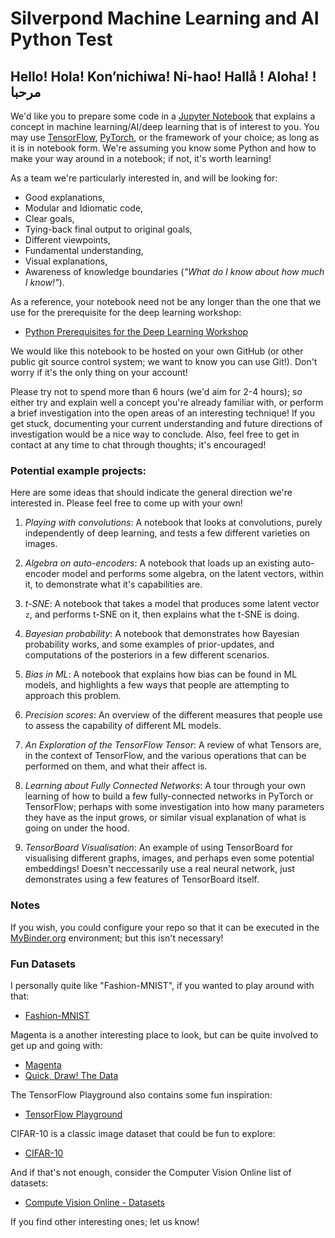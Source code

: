 # Silverpond Machine Learning and AI Python Test

## Hello! Hola! Kon’nichiwa! Ni-hao! Hallå ! Aloha! !مرحبا

We'd like you to prepare some code in a [Jupyter
Notebook](http://jupyter.org/) that explains a concept in machine
learning/AI/deep learning that is of interest to you. You may use
[TensorFlow](https://www.tensorflow.org/), [PyTorch](http://pytorch.org/), or
the framework of your choice; as long as it is in notebook form. We're
assuming you know some Python and how to make your way around in a notebook;
if not, it's worth learning!

As a team we're particularly interested in, and will be looking for:

- Good explanations,
- Modular and Idiomatic code,
- Clear goals,
- Tying-back final output to original goals,
- Different viewpoints,
- Fundamental understanding,
- Visual explanations,
- Awareness of knowledge boundaries (_"What do I know about how much I know!"_).

As a reference, your notebook need not be any longer than the one that we use
for the prerequisite for the deep learning workshop:

- [Python Prerequisites for the Deep Learning
Workshop](https://github.com/silverpond/dl-workshop-pre-req/blob/master/Pre-Requesites.ipynb)

We would like this notebook to be hosted on your own GitHub (or other public
git source control system; we want to know you can use Git!). Don't worry if
it's the only thing on your account!

Please try not to spend more than 6 hours (we'd aim for 2-4 hours); so either
try and explain well a concept you're already familiar with, or perform a brief
investigation into the open areas of an interesting technique! If you get
stuck, documenting your current understanding and future directions of
investigation would be a nice way to conclude. Also, feel free to get in
contact at any time to chat through thoughts; it's encouraged!


### Potential example projects:

Here are some ideas that should indicate the general direction we're
interested in. Please feel free to come up with your own!

1. _Playing with convolutions_: A notebook that looks at convolutions, purely
   independently of deep learning, and tests a few different varieties on
   images.

2. _Algebra on auto-encoders_: A notebook that loads up an existing
   auto-encoder model and performs some algebra, on the latent vectors, within
   it, to demonstrate what it's capabilities are.

3. _t-SNE_: A notebook that takes a model that produces some latent vector
    `z`, and performs t-SNE on it, then explains what the t-SNE is
    doing.

4. _Bayesian probability_: A notebook that demonstrates how Bayesian probability
   works, and some examples of prior-updates, and computations of the
   posteriors in a few different scenarios.

5. _Bias in ML_: A notebook that explains how bias can be found in ML models,
   and highlights a few ways that people are attempting to approach this problem.

6. _Precision scores_: An overview of the different measures that people use
   to assess the capability of different ML models.

7. _An Exploration of the TensorFlow Tensor_: A review of what Tensors are,
   in the context of TensorFlow, and the various operations that can be
   performed on them, and what their affect is.

8. _Learning about Fully Connected Networks_: A tour through your own learning
   of how to build a few fully-connected networks in PyTorch or TensorFlow;
   perhaps with some investigation into how many parameters they have as the
   input grows, or similar visual explanation of what is going on under the
   hood.

9. _TensorBoard Visualisation_: An example of using TensorBoard for
   visualising different graphs, images, and perhaps even some potential
   embeddings! Doesn't neccessarily use a real neural network, just
   demonstrates using a few features of TensorBoard itself.


### Notes

If you wish, you could configure your repo so that it can be executed in the
[MyBinder.org](https://mybinder.org) environment; but this isn't necessary!


### Fun Datasets

I personally quite like "Fashion-MNIST", if you wanted to play around with
that:

- [Fashion-MNIST](https://github.com/zalandoresearch/fashion-mnist)

Magenta is a another interesting place to look, but can be quite involved to
get up and going with:

- [Magenta](https://github.com/tensorflow/magenta)
- [Quick, Draw! The Data](https://quickdraw.withgoogle.com/data)

The TensorFlow Playground also contains some fun inspiration:

- [TensorFlow Playground](http://playground.tensorflow.org)

CIFAR-10 is a classic image dataset that could be fun to explore:

- [CIFAR-10](https://www.cs.toronto.edu/~kriz/cifar.html)

And if that's not enough, consider the Computer Vision Online list of datasets:

- [Compute Vision Online - Datasets](https://computervisiononline.com/datasets)

If you find other interesting ones; let us know!
